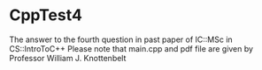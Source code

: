 # CppTest4
The answer to the fourth question in past paper of IC::MSc in CS::IntroToC++
Please note that main.cpp and pdf file are given by Professor William J. Knottenbelt
